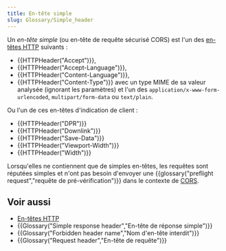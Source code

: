 ```yaml
---
title: En-tête simple
slug: Glossary/Simple_header
---
```


Un _en-tête simple_ (ou en-tête de requête sécurisé CORS) est l'un des [en-têtes HTTP](/fr/docs/HTTP/Headers) suivants :

- {{HTTPHeader("Accept")}},
- {{HTTPHeader("Accept-Language")}},
- {{HTTPHeader("Content-Language")}},
- {{HTTPHeader("Content-Type")}} avec un type MIME de sa valeur analysée (ignorant les paramètres) et l'un des `application/x-www-form-urlencoded`, `multipart/form-data` ou `text/plain`.

Ou l'un de ces en-têtes d'indication de client :

- {{HTTPHeader("DPR")}}
- {{HTTPHeader("Downlink")}}
- {{HTTPHeader("Save-Data")}}
- {{HTTPHeader("Viewport-Width")}}
- {{HTTPHeader("Width")}}

Lorsqu'elles ne contiennent que de simples en-têtes, les requêtes sont réputées simples et n'ont pas besoin d'envoyer une {{glossary("preflight request","requête de pré-vérification")}} dans le contexte de [CORS](/fr/docs/Glossaire/CORS).

## Voir aussi

- [En-têtes HTTP](/fr/docs/HTTP/Headers)
- {{Glossary("Simple response header","En-tête de réponse simple")}}
- {{Glossary("Forbidden header name","Nom d'en-tête interdit")}}
- {{Glossary("Request header","En-tête de requête")}}
